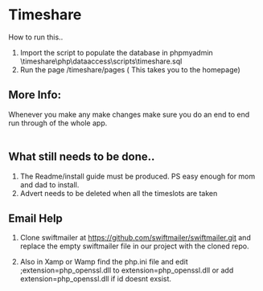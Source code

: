# Timeshare

How to run this..

1. Import the script to populate the database in phpmyadmin \timeshare\php\dataaccess\scripts\timeshare.sql
2. Run the page /timeshare/pages ( This takes you to the homepage)

## More Info: <br />
 Whenever you make any make changes make sure you do an end to end run through of the whole app. <br/>
 <br />
  
## What still needs to be done..<br />
1. The Readme/install guide must be produced. PS easy enough for mom and dad to install.
2. Advert needs to be deleted when all the timeslots are taken

## Email Help
 1. Clone swiftmailer at https://github.com/swiftmailer/swiftmailer.git and replace the empty swiftmailer file in our project
    with the cloned repo.
   
 2. Also in Xamp or Wamp find the php.ini file and edit ;extension=php_openssl.dll to extension=php_openssl.dll
    or add extension=php_openssl.dll if id doesnt exsist.
	

<br />
